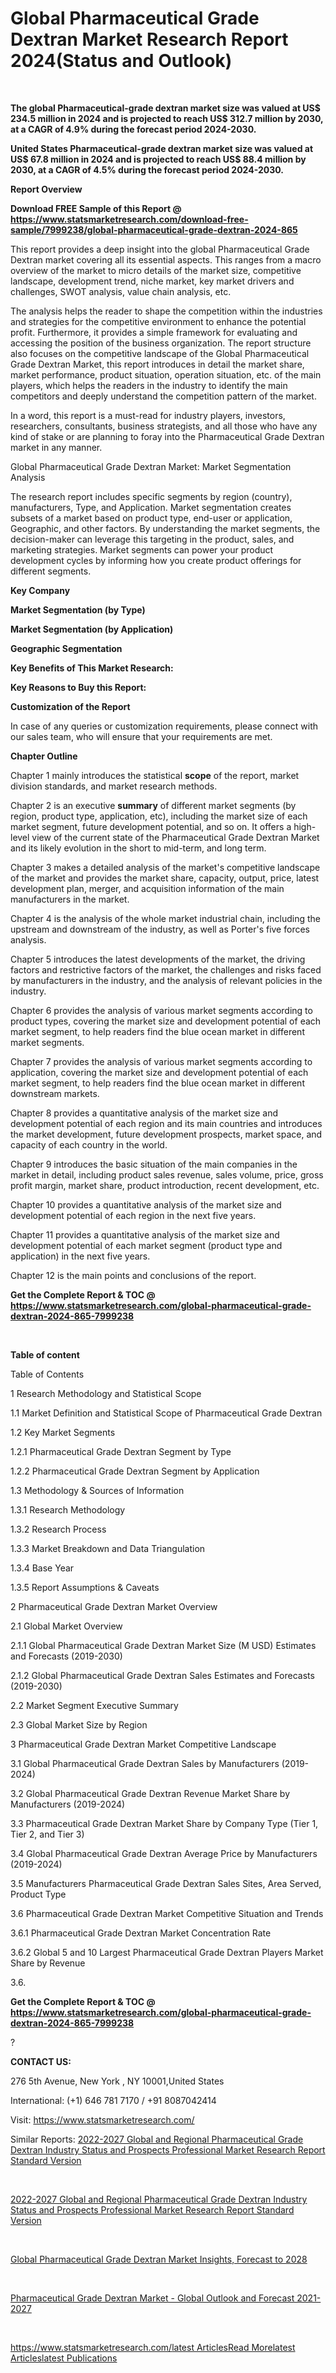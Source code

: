 <h1>Global Pharmaceutical Grade Dextran Market Research Report 2024(Status and Outlook)</h1><br/><p><strong>The global Pharmaceutical-grade dextran market size was valued at US$ 234.5 million in 2024 and is projected to reach US$ 312.7 million by 2030, at a <strong>CAGR</strong> of 4.9% during the forecast period 2024-2030.</strong></p>
 
 
 
 <p><strong>United States Pharmaceutical-grade dextran market size was valued at US$ 67.8 million in 2024 and is projected to reach US$ 88.4 million by 2030, at a <strong>CAGR</strong> of 4.5% during the forecast period 2024-2030.</strong></p>
 
 
 
 <p><strong>Report Overview</strong></p>
 
 
 
 <p><strong>Download FREE Sample of this Report @ <a href="https://www.statsmarketresearch.com/download-free-sample/7999238/global-pharmaceutical-grade-dextran-2024-865">https://www.statsmarketresearch.com/download-free-sample/7999238/global-pharmaceutical-grade-dextran-2024-865</a></strong></p>
 
 
 
 <p>This report provides a deep insight into the global Pharmaceutical Grade Dextran market covering all its essential aspects. This ranges from a macro overview of the market to micro details of the market size, competitive landscape, development trend, niche market, key market drivers and challenges, SWOT analysis, value chain analysis, etc.</p>
 
 
 
 <p>The analysis helps the reader to shape the competition within the industries and strategies for the competitive environment to enhance the potential profit. Furthermore, it provides a simple framework for evaluating and accessing the position of the business organization. The report structure also focuses on the competitive landscape of the Global Pharmaceutical Grade Dextran Market, this report introduces in detail the market share, market performance, product situation, operation situation, etc. of the main players, which helps the readers in the industry to identify the main competitors and deeply understand the competition pattern of the market.</p>
 
 
 
 <p>In a word, this report is a must-read for industry players, investors, researchers, consultants, business strategists, and all those who have any kind of stake or are planning to foray into the Pharmaceutical Grade Dextran market in any manner.</p>
 
 
 
 <p>Global Pharmaceutical Grade Dextran Market: Market Segmentation Analysis</p>
 
 
 
 <p>The research report includes specific segments by region (country), manufacturers, Type, and Application. Market segmentation creates subsets of a market based on product type, end-user or application, Geographic, and other factors. By understanding the market segments, the decision-maker can leverage this targeting in the product, sales, and marketing strategies. Market segments can power your product development cycles by informing how you create product offerings for different segments.</p>
 
 
 
 <p><strong>Key Company</strong></p>
 
 
 
 <p><strong>Market Segmentation (by Type)</strong></p>
 
 
 
 <p><strong>Market Segmentation (<strong>by Application</strong>)</strong></p>
 
 
 
 <p><strong>Geographic Segmentation</strong></p>
 
 
 
 <p><strong>Key Benefits of This Market Research:</strong></p>
 
 
 
 <p><strong>Key <strong>Reasons to Buy</strong> this Report:</strong></p>
 
 
 
 <p><strong>Customization of the Report</strong></p>
 
 
 
 <p>In case of any queries or customization requirements, please connect with our sales team, who will ensure that your requirements are met.</p>
 
 
 
 <p><strong>Chapter Outline</strong></p>
 
 
 
 <p>Chapter 1 mainly introduces the statistical <strong>scope</strong> of the report, market division standards, and market research methods.</p>
 
 
 
 <p>Chapter 2 is an executive <strong>summary</strong> of different market segments (by region, product type, application, etc), including the market size of each market segment, future development potential, and so on. It offers a high-level view of the current state of the Pharmaceutical Grade Dextran Market and its likely evolution in the short to mid-term, and long term.</p>
 
 
 
 <p>Chapter 3 makes a detailed analysis of the market&#39;s competitive landscape of the market and provides the market share, capacity, output, price, latest development plan, merger, and acquisition information of the main manufacturers in the market.</p>
 
 
 
 <p>Chapter 4 is the analysis of the whole market industrial chain, including the upstream and downstream of the industry, as well as Porter&#39;s five forces analysis.</p>
 
 
 
 <p>Chapter 5 introduces the latest developments of the market, the driving factors and restrictive factors of the market, the challenges and risks faced by manufacturers in the industry, and the analysis of relevant policies in the industry.</p>
 
 
 
 <p>Chapter 6 provides the analysis of various market segments according to product types, covering the market size and development potential of each market segment, to help readers find the blue ocean market in different market segments.</p>
 
 
 
 <p>Chapter 7 provides the analysis of various market segments according to application, covering the market size and development potential of each market segment, to help readers find the blue ocean market in different downstream markets.</p>
 
 
 
 <p>Chapter 8 provides a quantitative analysis of the market size and development potential of each region and its main countries and introduces the market development, future development prospects, market space, and capacity of each country in the world.</p>
 
 
 
 <p>Chapter 9 introduces the basic situation of the main companies in the market in detail, including product sales revenue, sales volume, price, gross profit margin, market share, product introduction, recent development, etc.</p>
 
 
 
 <p>Chapter 10 provides a quantitative analysis of the market size and development potential of each region in the next five years.</p>
 
 
 
 <p>Chapter 11 provides a quantitative analysis of the market size and development potential of each market segment (product type and application) in the next five years.</p>
 
 
 
 <p>Chapter 12 is the main points and conclusions of the report.</p>
 
 
 
 <div><b>Get the Complete Report & TOC @ <a href="https://www.statsmarketresearch.com/global-pharmaceutical-grade-dextran-2024-865-7999238">https://www.statsmarketresearch.com/global-pharmaceutical-grade-dextran-2024-865-7999238</a></b></div>
 
 
 
 <p><br />
 
 <b>Table of content</b></p>
 
 
 
 <p>Table of Contents<br />
 
 1 Research Methodology and Statistical Scope<br />
 
 1.1 Market Definition and Statistical Scope of Pharmaceutical Grade Dextran<br />
 
 1.2 Key Market Segments<br />
 
 1.2.1 Pharmaceutical Grade Dextran Segment by Type<br />
 
 1.2.2 Pharmaceutical Grade Dextran Segment by Application<br />
 
 1.3 Methodology & Sources of Information<br />
 
 1.3.1 Research Methodology<br />
 
 1.3.2 Research Process<br />
 
 1.3.3 Market Breakdown and Data Triangulation<br />
 
 1.3.4 Base Year<br />
 
 1.3.5 Report Assumptions & Caveats<br />
 
 2 Pharmaceutical Grade Dextran Market Overview<br />
 
 2.1 Global Market Overview<br />
 
 2.1.1 Global Pharmaceutical Grade Dextran Market Size (M USD) Estimates and Forecasts (2019-2030)<br />
 
 2.1.2 Global Pharmaceutical Grade Dextran Sales Estimates and Forecasts (2019-2030)<br />
 
 2.2 Market Segment Executive Summary<br />
 
 2.3 Global Market Size by Region<br />
 
 3 Pharmaceutical Grade Dextran Market Competitive Landscape<br />
 
 3.1 Global Pharmaceutical Grade Dextran Sales by Manufacturers (2019-2024)<br />
 
 3.2 Global Pharmaceutical Grade Dextran Revenue Market Share by Manufacturers (2019-2024)<br />
 
 3.3 Pharmaceutical Grade Dextran Market Share by Company Type (Tier 1, Tier 2, and Tier 3)<br />
 
 3.4 Global Pharmaceutical Grade Dextran Average Price by Manufacturers (2019-2024)<br />
 
 3.5 Manufacturers Pharmaceutical Grade Dextran Sales Sites, Area Served, Product Type<br />
 
 3.6 Pharmaceutical Grade Dextran Market Competitive Situation and Trends<br />
 
 3.6.1 Pharmaceutical Grade Dextran Market Concentration Rate<br />
 
 3.6.2 Global 5 and 10 Largest Pharmaceutical Grade Dextran Players Market Share by Revenue<br />
 
 3.6.</p>
 
 
 
 <div><b>Get the Complete Report & TOC @ <a href="https://www.statsmarketresearch.com/global-pharmaceutical-grade-dextran-2024-865-7999238">https://www.statsmarketresearch.com/global-pharmaceutical-grade-dextran-2024-865-7999238</a></b></div>
 
 
 
 <p>? </p>
 
 
 
 <p><b>CONTACT US:</b><br />
 
 276 5th Avenue, New York , NY 10001,United States<br />
 
 International: (+1) 646 781 7170 / +91 8087042414<br />
 
 Visit: <a href="https://www.statsmarketresearch.com/">https://www.statsmarketresearch.com/</a><br />
 
 Similar Reports: <a href="https://www.statsmarketresearch.com/global-pharmaceutical-grade-dextran-2024-865-7999238">2022-2027 Global and Regional Pharmaceutical Grade Dextran Industry Status and Prospects Professional Market Research Report Standard Version</a><br />
 
 <br />
 
 <a href="https://www.statsmarketresearch.com/global-pharmaceutical-grade-dextran-2024-865-7999238">2022-2027 Global and Regional Pharmaceutical Grade Dextran Industry Status and Prospects Professional Market Research Report Standard Version</a><br />
 
 <br />
 
 <a href="https://www.statsmarketresearch.com/global-pharmaceutical-grade-dextran-2024-865-7999238">Global Pharmaceutical Grade Dextran Market Insights, Forecast to 2028</a><br />
 
 <br />
 
 <a href="https://www.statsmarketresearch.com/global-pharmaceutical-grade-dextran-2024-865-7999238">Pharmaceutical Grade Dextran Market - Global Outlook and Forecast 2021-2027</a><br />
 
 <br />
 
 <a href="https://gyeongbokgung.com">https://www.statsmarketresearch.com/</a><a href="https://hallyeomaritime.com">latest Articles</a><a href="https://jingwansa.com">Read More</a><a href="https://nguoiviet.jp/">latest Articles</a><a href="https://www.intelmarketresearch.com/">latest Publications</a></p>